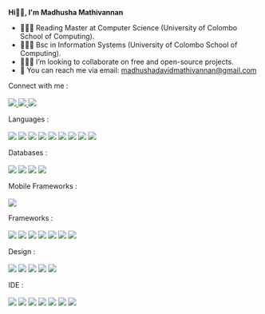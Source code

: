 <b> Hi👋🏻, I'm Madhusha Mathivannan </b>

- 👩🏻‍🎓 Reading Master at Computer Science (University of Colombo School of Computing). 
- 👩🏻‍🎓 Bsc in Information Systems (University of Colombo School of Computing). 
- 👩🏻‍💻 I’m looking to collaborate on free and open-source projects. 
- 📧 You can reach me via email: madhushadavidmathivannan@gmail.com

Connect with me :
<br/><br/> <a href="https://linkedin.com/in/madhusha-mathivannan26"> <img src="https://img.shields.io/badge/LinkedIn-0077B5?style=for-the-badge&logo=linkedin&logoColor=white" /> </a>
<a href="https://facebook.com/madhu.mathy.965"> <img src="https://img.shields.io/badge/Facebook-1877F2?style=for-the-badge&logo=facebook&logoColor=white" /> </a>
<a href="https://www.behance.net/madhushamathivannan"> <img src="https://img.shields.io/badge/Behance-0054F7?style=for-the-badge&logo=behance&logoColor=white"/> </a>
<!-- <a href="https://dribbble.com/Madhusha_Mathivannan"> <img src="https://img.shields.io/badge/Dribbble-EA4C89?style=for-the-badge&logo=dribbble&logoColor=white" /> </a> -->

Languages :
<br/><br/> <img src="https://img.shields.io/badge/HTML5-E34F26?style=for-the-badge&logo=html5&logoColor=white" />
<img src="https://img.shields.io/badge/css3-%231572B6.svg?style=for-the-badge&logo=css3&logoColor=white" />
<img src="https://img.shields.io/badge/JavaScript-F7DF1E?style=for-the-badge&logo=javascript&logoColor=black" />
<img src="https://img.shields.io/badge/PHP-777BB4?style=for-the-badge&logo=php&logoColor=white" />
<img src="https://img.shields.io/badge/c-%2300599C.svg?style=for-the-badge&logo=c&logoColor=white" />
<img src="https://img.shields.io/badge/C%23-239120?style=for-the-badge&logo=c-sharp&logoColor=white" />
<img src="https://img.shields.io/badge/java-%23ED8B00.svg?style=for-the-badge&logo=java&logoColor=white" />
<img src="https://img.shields.io/badge/python-3670A0?style=for-the-badge&logo=python&logoColor=ffdd54" />
<img src="https://img.shields.io/badge/jquery-%230769AD.svg?style=for-the-badge&logo=jquery&logoColor=white" />

Databases :
<br/><br/> <img src="https://img.shields.io/badge/MySQL-00000F?style=for-the-badge&logo=mysql&logoColor=white" />
<img src="https://img.shields.io/badge/MariaDB-003545?style=for-the-badge&logo=mariadb&logoColor=white" />
<img src="https://img.shields.io/badge/Microsoft%20SQL%20Server-CC2927?style=for-the-badge&logo=microsoft%20sql%20server&logoColor=white" />
<img src="https://img.shields.io/badge/MongoDB-%234ea94b.svg?style=for-the-badge&logo=mongodb&logoColor=white" />

Mobile Frameworks :
<br/><br/> <img src="https://img.shields.io/badge/React_Native-20232A?style=for-the-badge&logo=react&logoColor=61DAFB" />

Frameworks :
<br/><br/> <img src="https://img.shields.io/badge/React-20232A?style=for-the-badge&logo=react&logoColor=61DAFB" />
<img src="https://img.shields.io/badge/Angular-DD0031?style=for-the-badge&logo=angular&logoColor=white" />
<img src="https://img.shields.io/badge/Node.js-339933?style=for-the-badge&logo=nodedotjs&logoColor=white" />
<img src="https://img.shields.io/badge/Express.js-000000?style=for-the-badge&logo=express&logoColor=white" />
<img src="https://img.shields.io/badge/Bootstrap-563D7C?style=for-the-badge&logo=bootstrap&logoColor=white" />
<img src="https://img.shields.io/badge/.NET-5C2D91?style=for-the-badge&logo=.net&logoColor=white" />
<img src="https://img.shields.io/badge/Material%20UI-007FFF?style=for-the-badge&logo=mui&logoColor=white" />

Design :
<br/><br/> <img src="https://img.shields.io/badge/Figma-F24E1E?style=for-the-badge&logo=figma&logoColor=white" />
<img src="https://img.shields.io/badge/Adobe%20XD-470137?style=for-the-badge&logo=Adobe%20XD&logoColor=#FF61F6" />
<img src="https://img.shields.io/badge/Adobe%20Illustrator-FF9A00?style=for-the-badge&logo=adobe%20illustrator&logoColor=white" />
<img src="https://img.shields.io/badge/Adobe%20Photoshop-31A8FF?style=for-the-badge&logo=Adobe%20Photoshop&logoColor=black" />
<img src="https://img.shields.io/badge/Canva-%2300C4CC.svg?&style=for-the-badge&logo=Canva&logoColor=white" />

IDE :
<br/><br/> <img src="https://img.shields.io/badge/Visual_Studio_Code-0078D4?style=for-the-badge&logo=visual%20studio%20code&logoColor=white" />
<img src="https://img.shields.io/badge/Visual_Studio-5C2D91?style=for-the-badge&logo=visual%20studio&logoColor=white" />
<img src="https://img.shields.io/badge/IntelliJIDEA-000000.svg?style=for-the-badge&logo=intellij-idea&logoColor=white" />
<img src="https://img.shields.io/badge/sublime_text-%23575757.svg?&style=for-the-badge&logo=sublime-text&logoColor=important" />
<img src="https://img.shields.io/badge/Notepad++-90E59A.svg?style=for-the-badge&logo=notepad%2B%2B&logoColor=black" />
<img src="https://img.shields.io/badge/android%20studio-346ac1?style=for-the-badge&logo=android%20studio&logoColor=white" />
<img src="https://img.shields.io/badge/NetBeansIDE-1B6AC6.svg?style=for-the-badge&logo=apache-netbeans-ide&logoColor=white"/>

